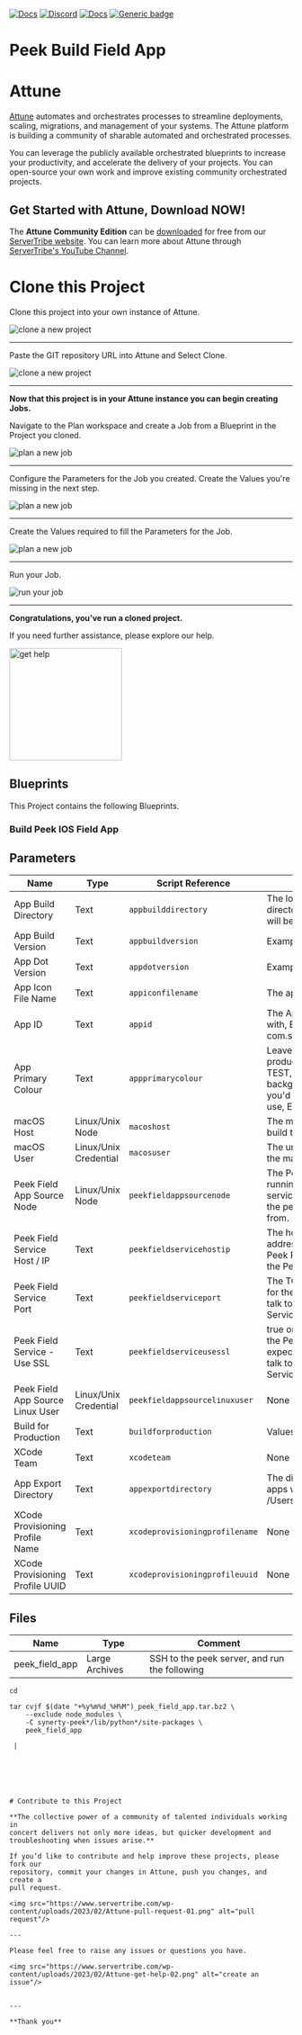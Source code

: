 



[![Docs](https://img.shields.io/badge/docs-latest-brightgreen.svg)](http://doc.servertribe.com)
[![Discord](https://img.shields.io/discord/844971127703994369)](http://discord.servertribe.com)
[![Docs](https://img.shields.io/badge/videos-watch-brightgreen.svg)](https://www.youtube.com/@servertribe)
[![Generic badge](https://img.shields.io/badge/download-latest-brightgreen.svg)](https://www.servertribe.com/community-edition/)

# Peek Build Field App






# Attune

[Attune](https://www.servertribe.com/)
automates and orchestrates processes to streamline deployments, scaling,
migrations, and management of your systems. The Attune platform is building a
community of sharable automated and orchestrated processes.

You can leverage the publicly available orchestrated blueprints to increase
your productivity, and accelerate the delivery of your projects. You can
open-source your own work and improve existing community orchestrated projects.

## Get Started with Attune, Download NOW!

The **Attune Community Edition** can be
[downloaded](https://www.servertribe.com/comunity-edition/)
for free from our
[ServerTribe website](https://www.servertribe.com/comunity-edition/).
You can learn more about Attune through
[ServerTribe's YouTube Channel](https://www.youtube.com/@servertribe).







# Clone this Project

Clone this project into your own instance of Attune.

<img src="https://www.servertribe.com/wp-content/uploads/2023/02/Attune-clone-new-project-01.png" alt="clone a new project"/>

---

Paste the GIT repository URL into Attune and Select Clone.

<img src="https://www.servertribe.com/wp-content/uploads/2023/02/Attune-clone-new-project-02.png" alt="clone a new project"/>

---

**Now that this project is in your Attune instance you can begin creating
Jobs.**

Navigate to the Plan workspace and create a Job from a Blueprint in the
Project you cloned.

<img src="https://www.servertribe.com/wp-content/uploads/2023/02/Attune-plan-new-job-11.png" alt="plan a new job"/>

---

Configure the Parameters for the Job you created. Create the Values you're
missing in the next step.

<img src="https://www.servertribe.com/wp-content/uploads/2023/02/Attune-plan-new-job-12.png" alt="plan a new job"/>

---

Create the Values required to fill the Parameters for the Job.

<img src="https://www.servertribe.com/wp-content/uploads/2023/02/Attune-plan-new-job-13-1.png" alt="plan a new job"/>

---

Run your Job.

<img src="https://www.servertribe.com/wp-content/uploads/2023/02/Attune-run-job-01.png" alt="run your job"/>

---

**Congratulations, you’ve run a cloned project.**

If you need further assistance, please explore our help.

<img width=200 src="https://www.servertribe.com/wp-content/uploads/2023/02/Attune-get-help-01.png" alt="get help"/>




## Blueprints

This Project contains the following Blueprints.



### Build Peek IOS Field App





## Parameters


| Name | Type | Script Reference | Comment |
| ---- | ---- | ---------------- | ------- |
| App Build Directory | Text | `appbuilddirectory` | The local macOS directory where the app will be built. |
| App Build Version | Text | `appbuildversion` | Example 12345678 |
| App Dot Version | Text | `appdotversion` | Example 1.2.3.4 |
| App Icon File Name | Text | `appiconfilename` | The app icon to use. |
| App ID | Text | `appid` | The AppId to build Peek with, EG, com.synerty.peek |
| App Primary Colour | Text | `appprimarycolour` | Leave unset for production. For DEV, TEST, etc, set this to the background colour you'd like the app to use, EG #ff9900 |
| macOS Host | Linux/Unix Node | `macoshost` | The macOS host to build the app on. |
| macOS User | Linux/Unix Credential | `macosuser` | The unix user to login to the macOS host with |
| Peek Field App Source Node | Linux/Unix Node | `peekfieldappsourcenode` | The Peek server running the peek field service that we can pull the peek_field_app from. |
| Peek Field Service Host / IP | Text | `peekfieldservicehostip` | The hostname or IP address used to for the Peek Field App talk to the Peek Field Service |
| Peek Field Service Port | Text | `peekfieldserviceport` | The TCP Port used to for the Peek Field App talk to the Peek Field Service |
| Peek Field Service - Use SSL | Text | `peekfieldserviceusessl` | true or false - Should the Peek Field App expect to use SSL to talk to the Peek Field Service |
| Peek Field App Source Linux User | Linux/Unix Credential | `peekfieldappsourcelinuxuser` | None |
| Build for Production | Text | `buildforproduction` | Values: true or false |
| XCode Team | Text | `xcodeteam` | None |
| App Export Directory | Text | `appexportdirectory` | The directory where apps will be placed. /Users/peek/Downloads |
| XCode Provisioning Profile Name | Text | `xcodeprovisioningprofilename` | None |
| XCode Provisioning Profile UUID | Text | `xcodeprovisioningprofileuuid` | None |




## Files


| Name | Type | Comment |
| ---- | ---- | ------- |
| peek_field_app | Large Archives | SSH to the peek server, and run the following

```````[ "${USER}" == 'peek' ] || echo "You are NOT the peek user" >&2
cd

tar cvjf $(date "+%y%m%d_%H%M")_peek_field_app.tar.bz2 \
    --exclude node_modules \
    -C synerty-peek*/lib/python*/site-packages \
    peek_field_app

 |






# Contribute to this Project

**The collective power of a community of talented individuals working in
concert delivers not only more ideas, but quicker development and
troubleshooting when issues arise.**

If you’d like to contribute and help improve these projects, please fork our
repository, commit your changes in Attune, push you changes, and create a
pull request.

<img src="https://www.servertribe.com/wp-content/uploads/2023/02/Attune-pull-request-01.png" alt="pull request"/>

---

Please feel free to raise any issues or questions you have.

<img src="https://www.servertribe.com/wp-content/uploads/2023/02/Attune-get-help-02.png" alt="create an issue"/>


---

**Thank you**
